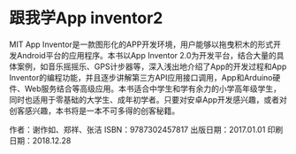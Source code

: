 # 跟我学App inventor2

MIT App Inventor是一款图形化的APP开发环境，用户能够以拖曳积木的形式开发Android平台的应用程序。本书以App Inventor 2.0为开发平台，结合大量的具体案例，如音乐摇摇乐、GPS计步器等，深入浅出地介绍了App的开发过程和App Inventor的编程功能，并且逐步讲解第三方API应用接口调用，App和Arduino硬件、Web服务结合等高级应用。本书适合中学生和学有余力的小学高年级学生，同时也适用于零基础的大学生、成年初学者。只要对安卓App开发感兴趣，或者对创客感兴趣，本书将是一本不可多得的创客秘籍。

作者：谢作如、郑祥、张洁
ISBN：9787302457817
出版日期：2017.01.01
印刷日期：2018.12.28

